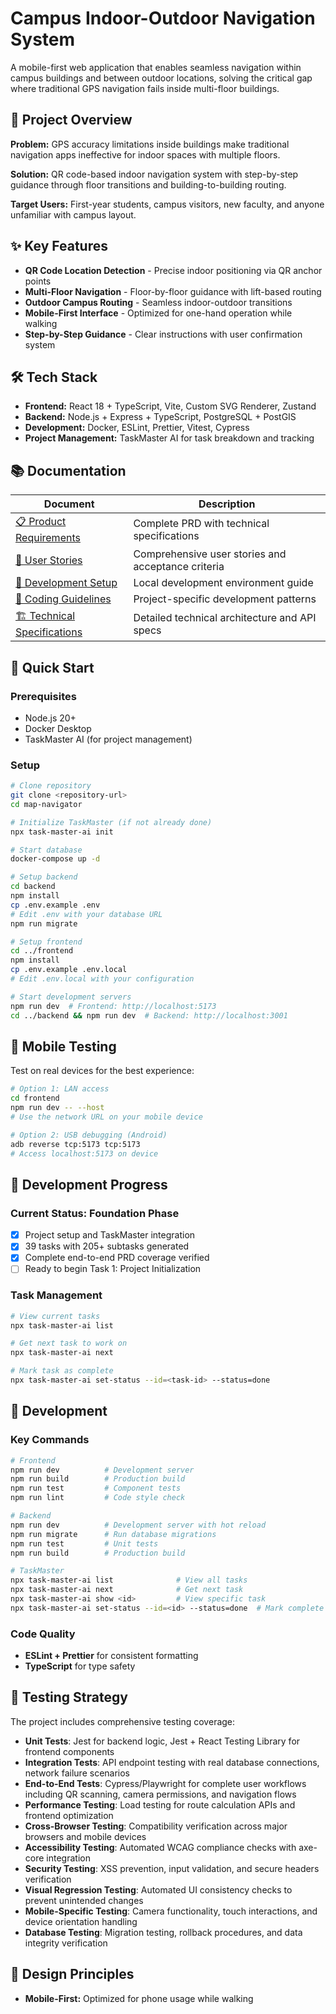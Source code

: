 # Campus Indoor-Outdoor Navigation System

A mobile-first web application that enables seamless navigation within campus buildings and between outdoor locations, solving the critical gap where traditional GPS navigation fails inside multi-floor buildings.

## 🎯 Project Overview

**Problem:** GPS accuracy limitations inside buildings make traditional navigation apps ineffective for indoor spaces with multiple floors.

**Solution:** QR code-based indoor navigation system with step-by-step guidance through floor transitions and building-to-building routing.

**Target Users:** First-year students, campus visitors, new faculty, and anyone unfamiliar with campus layout.

## ✨ Key Features

- **QR Code Location Detection** - Precise indoor positioning via QR anchor points
- **Multi-Floor Navigation** - Floor-by-floor guidance with lift-based routing
- **Outdoor Campus Routing** - Seamless indoor-outdoor transitions
- **Mobile-First Interface** - Optimized for one-hand operation while walking
- **Step-by-Step Guidance** - Clear instructions with user confirmation system

## 🛠 Tech Stack

- **Frontend:** React 18 + TypeScript, Vite, Custom SVG Renderer, Zustand
- **Backend:** Node.js + Express + TypeScript, PostgreSQL + PostGIS
- **Development:** Docker, ESLint, Prettier, Vitest, Cypress
- **Project Management:** TaskMaster AI for task breakdown and tracking

## 📚 Documentation

| Document                                                            | Description                                        |
| ------------------------------------------------------------------- | -------------------------------------------------- |
| [📋 Product Requirements](/.taskmaster/docs/prd.txt)                | Complete PRD with technical specifications         |
| [📖 User Stories](/.taskmaster/docs/user-stories.md)                | Comprehensive user stories and acceptance criteria |
| [🔧 Development Setup](/.taskmaster/docs/development-setup.md)      | Local development environment guide                |
| [📏 Coding Guidelines](/.cursor/rules/campus-nav.md)                | Project-specific development patterns              |
| [🏗️ Technical Specifications](/.taskmaster/docs/technical-specs.md) | Detailed technical architecture and API specs      |

## 🚀 Quick Start

### Prerequisites

- Node.js 20+
- Docker Desktop
- TaskMaster AI (for project management)

### Setup

```bash
# Clone repository
git clone <repository-url>
cd map-navigator

# Initialize TaskMaster (if not already done)
npx task-master-ai init

# Start database
docker-compose up -d

# Setup backend
cd backend
npm install
cp .env.example .env
# Edit .env with your database URL
npm run migrate

# Setup frontend
cd ../frontend
npm install
cp .env.example .env.local
# Edit .env.local with your configuration

# Start development servers
npm run dev  # Frontend: http://localhost:5173
cd ../backend && npm run dev  # Backend: http://localhost:3001
```

## 📱 Mobile Testing

Test on real devices for the best experience:

```bash
# Option 1: LAN access
cd frontend
npm run dev -- --host
# Use the network URL on your mobile device

# Option 2: USB debugging (Android)
adb reverse tcp:5173 tcp:5173
# Access localhost:5173 on device
```

## 🎯 Development Progress

### Current Status: **Foundation Phase**

- [x] Project setup and TaskMaster integration
- [x] 39 tasks with 205+ subtasks generated
- [x] Complete end-to-end PRD coverage verified
- [ ] Ready to begin Task 1: Project Initialization

### Task Management

```bash
# View current tasks
npx task-master-ai list

# Get next task to work on
npx task-master-ai next

# Mark task as complete
npx task-master-ai set-status --id=<task-id> --status=done
```

## 🔧 Development

### Key Commands

```bash
# Frontend
npm run dev          # Development server
npm run build        # Production build
npm run test         # Component tests
npm run lint         # Code style check

# Backend
npm run dev          # Development server with hot reload
npm run migrate      # Run database migrations
npm run test         # Unit tests
npm run build        # Production build

# TaskMaster
npx task-master-ai list              # View all tasks
npx task-master-ai next              # Get next task
npx task-master-ai show <id>         # View specific task
npx task-master-ai set-status --id=<id> --status=done  # Mark complete
```

### Code Quality

- **ESLint + Prettier** for consistent formatting
- **TypeScript** for type safety

## 🧪 Testing Strategy

The project includes comprehensive testing coverage:

- **Unit Tests**: Jest for backend logic, Jest + React Testing Library for frontend components
- **Integration Tests**: API endpoint testing with real database connections, network failure scenarios
- **End-to-End Tests**: Cypress/Playwright for complete user workflows including QR scanning, camera permissions, and navigation flows
- **Performance Testing**: Load testing for route calculation APIs and frontend optimization
- **Cross-Browser Testing**: Compatibility verification across major browsers and mobile devices
- **Accessibility Testing**: Automated WCAG compliance checks with axe-core integration
- **Security Testing**: XSS prevention, input validation, and secure headers verification
- **Visual Regression Testing**: Automated UI consistency checks to prevent unintended changes
- **Mobile-Specific Testing**: Camera functionality, touch interactions, and device orientation handling
- **Database Testing**: Migration testing, rollback procedures, and data integrity verification

## 🎨 Design Principles

- **Mobile-First:** Optimized for phone usage while walking
